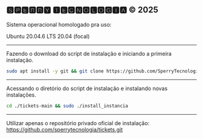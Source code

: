🆂🅿🅴🆁🆁🆈 🆃🅴🅲🅽🅾🅻🅾🅶🅸🅰 © 2025
----------------------------------------------------------------------------

Sistema operacional homologado pra uso: 

Ubuntu 20.04.6 LTS
20.04 (focal)

----------------------------------------------------------------------------

Fazendo o download do script de instalação e iniciando a primeira instalação.

```bash
sudo apt install -y git && git clone https://github.com/SperryTecnologia/tickets-main.git && sudo chmod -R 777 tickets-main && cd tickets-main && sudo ./install_primaria
```

----------------------------------------------------------------------------

Acessando o diretório do script de instalação e instalando novas instalações.

```bash
cd ./tickets-main && sudo ./install_instancia
```

----------------------------------------------------------------------------

Utilizar apenas o repositório privado oficial de instalação:
https://github.com/sperrytecnologia/tickets.git

